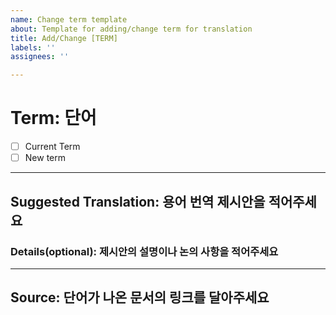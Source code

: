 ```yaml
---
name: Change term template
about: Template for adding/change term for translation
title: Add/Change [TERM]
labels: ''
assignees: ''

---
```


# Term: 단어

- [ ] Current Term
- [ ] New term 
 ------------
## Suggested Translation: 용어 번역 제시안을 적어주세요


### Details(optional): 제시안의 설명이나 논의 사항을 적어주세요



--------------
## Source: 단어가 나온 문서의 링크를 달아주세요
